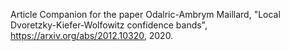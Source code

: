 Article Companion for the paper 
Odalric-Ambrym Maillard, "Local Dvoretzky-Kiefer-Wolfowitz confidence bands", https://arxiv.org/abs/2012.10320, 2020.


